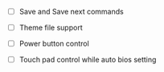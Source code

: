 - [ ] Save and Save next commands
- [ ] Theme file support
- [ ] Power button control
- [ ] Touch pad control while auto bios setting

